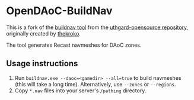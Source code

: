 # OpenDAoC-BuildNav

This is a fork of the [buildnav tool](https://github.com/thekroko/uthgard-opensource/tree/master/pathing/buildnav) from the [uthgard-opensource repository](https://github.com/thekroko/uthgard-opensource), originally created by [thekroko](https://github.com/thekroko).

The tool generates Recast navmeshes for DAoC zones.

## Usage instructions

1. Run `buildnav.exe --daoc=<gamedir> --all=true` to build navmeshes (this will take a long time). Alternatively, use `--zones` or `--regions`.
2. Copy `*.nav` files into your server's `/pathing` directory.
